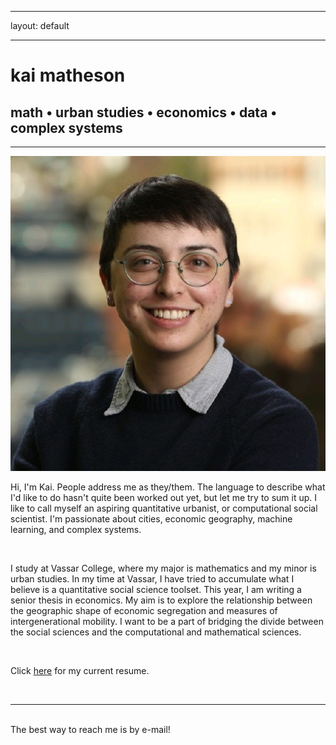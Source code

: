 ﻿---

layout: default

---


<div class="header-bar">

  <h1>kai matheson</h1>

  <h2>math &#8226; urban studies &#8226; economics &#8226; data &#8226; complex systems</h2>

  <hr>

</div>



<img class="col one right" src="/img/prof_pic.jpg">




Hi, I'm Kai. People address me as they/them. The language to describe what I'd like to do hasn't quite been worked out yet, but let me try to sum it up. I like to call myself an aspiring quantitative urbanist, or computational social scientist. I'm passionate about cities, economic geography, machine learning, and complex systems.

<br/>

I study at Vassar College, where my major is mathematics and my minor is urban studies. In my time at Vassar, I have tried to accumulate what I believe is a quantitative social science toolset. This year, I am writing a senior thesis in economics. My aim is to explore the relationship between the geographic shape of economic segregation and measures of intergenerational mobility. I want to be a part of bridging the divide between the social sciences and the computational and mathematical sciences.

<br/>

Click <a href="{{ site.baseurl }}/resume.pdf">here</a> for my current resume. 




<br/>
<hr/>
<br/>
<span class="contacticon center">
	<a href="mailto:kaihartmatheson@gmail.com"><i class="fa fa-envelope-square"></i></a>
	<a href="https://github.com/kaimath" target="_blank"><i class="fa fa-github-square"></i></a>
	<a href="https://www.linkedin.com/in/rkmatheson" target="_blank"><i class="fa fa-linkedin-square"></i></a>
	<a href="https://twitter.com/mathematikai" target="_blank"><i class="fa fa-twitter-square"></i></a>
</span>

<div class="col three caption">
	The best way to reach me is by e-mail!
</div>


